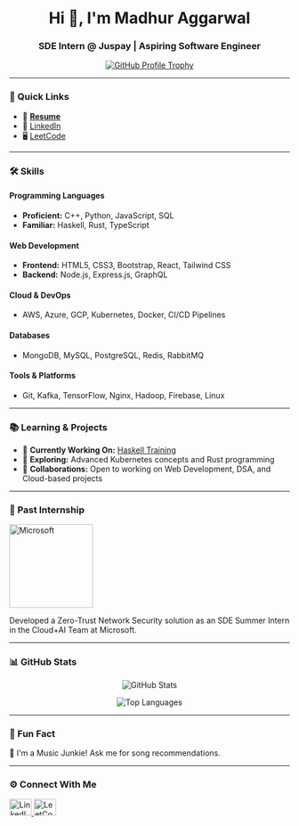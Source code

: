 <!--
**MadhurAggarwal/MadhurAggarwal** is a ✨ _special_ ✨ repository because its `README.md` (this file) appears on your GitHub profile.

Here are some ideas to get you started:

- 🔭 I’m currently working on ...
- 🌱 I’m currently learning ...
- 👯 I’m looking to collaborate on ...
- 🤔 I’m looking for help with ...
- 💬 Ask me about ...
- 📫 How to reach me: ...
- 😄 Pronouns: ...
- ⚡ Fun fact: ...
-->

<!--
**MadhurAggarwal/MadhurAggarwal** is a ✨ _special_ ✨ repository because its `README.md` appears on your GitHub profile.
-->

<h1 align="center">Hi 👋, I'm Madhur Aggarwal</h1>
<h3 align="center">SDE Intern @ Juspay | Aspiring Software Engineer</h3>

<p align="center">
  <a href="https://github.com/ryo-ma/github-profile-trophy">
    <img src="https://github-profile-trophy.vercel.app/?username=madhuraggarwal&theme=gruvbox" alt="GitHub Profile Trophy" />
  </a>
</p>

---

### 🔗 Quick Links

- 📄 **[Resume](https://drive.google.com/file/d/1g4KuX2nCJoM7tkL7PtdFkju_KbrdqmDX/view?usp=sharing)**
- 💼 [LinkedIn](https://www.linkedin.com/in/madhuraggarwalofficial/) 
- 🖥️ [LeetCode](https://www.leetcode.com/madhuraggarwalofficial)

---

### 🛠 Skills

#### Programming Languages
- **Proficient:** C++, Python, JavaScript, SQL  
- **Familiar:** Haskell, Rust, TypeScript

#### Web Development
- **Frontend:** HTML5, CSS3, Bootstrap, React, Tailwind CSS  
- **Backend:** Node.js, Express.js, GraphQL

#### Cloud & DevOps
- AWS, Azure, GCP, Kubernetes, Docker, CI/CD Pipelines

#### Databases
- MongoDB, MySQL, PostgreSQL, Redis, RabbitMQ

#### Tools & Platforms
- Git, Kafka, TensorFlow, Nginx, Hadoop, Firebase, Linux

---

### 📚 Learning & Projects

- 🔭 **Currently Working On:** [Haskell Training](https://well-typed.com/)
- 🌱 **Exploring:** Advanced Kubernetes concepts and Rust programming
- 🤝 **Collaborations:** Open to working on Web Development, DSA, and Cloud-based projects

---

### 🌟 Past Internship

<p align="left">
  <a href="https://drive.google.com/file/d/your-ppt-link-here/view?usp=sharing" target="_blank">
    <img src="https://upload.wikimedia.org/wikipedia/commons/4/44/Microsoft_logo.svg" alt="Microsoft" width="150" />
  </a>
</p>
<p>Developed a Zero-Trust Network Security solution as an SDE Summer Intern in the Cloud+AI Team at Microsoft.</p>

---

### 📊 GitHub Stats

<p align="center">
  <img src="https://github-readme-stats.vercel.app/api?username=madhuraggarwal&show_icons=true&theme=radical" alt="GitHub Stats" />
</p>
<p align="center">
  <img src="https://github-readme-stats.vercel.app/api/top-langs/?username=madhuraggarwal&layout=compact&theme=radical" alt="Top Languages" />
</p>

---

### 💬 Fun Fact

🎵 I'm a Music Junkie! Ask me for song recommendations.

---

### ⚙️ Connect With Me

<p align="left">
  <a href="https://linkedin.com/in/madhuraggarwalofficial" target="blank">
    <img src="https://raw.githubusercontent.com/rahuldkjain/github-profile-readme-generator/master/src/images/icons/Social/linked-in-alt.svg" alt="LinkedIn" height="30" width="40" />
  </a>
  <a href="https://www.leetcode.com/madhuraggarwalofficial" target="blank">
    <img src="https://raw.githubusercontent.com/rahuldkjain/github-profile-readme-generator/master/src/images/icons/Social/leet-code.svg" alt="LeetCode" height="30" width="40" />
  </a>
</p>

